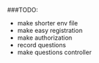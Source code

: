 ###TODO:
* make shorter env file
* make easy registration
* make authorization
* record questions
* make questions controller

